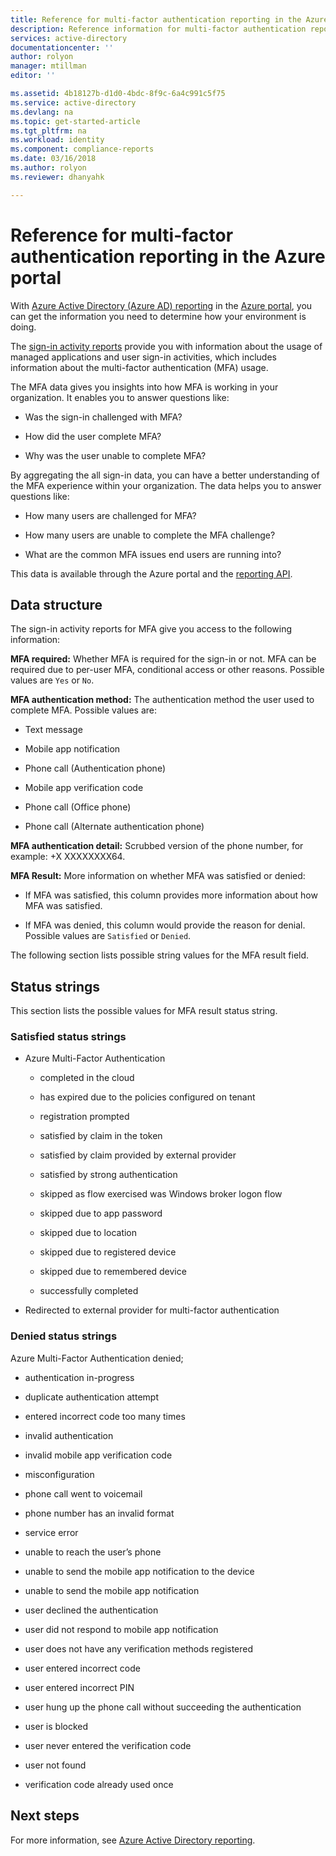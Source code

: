 ```yaml
---
title: Reference for multi-factor authentication reporting in the Azure portal | Microsoft Docs
description: Reference information for multi-factor authentication reporting in the Azure portal 
services: active-directory
documentationcenter: ''
author: rolyon
manager: mtillman
editor: ''

ms.assetid: 4b18127b-d1d0-4bdc-8f9c-6a4c991c5f75
ms.service: active-directory
ms.devlang: na
ms.topic: get-started-article
ms.tgt_pltfrm: na
ms.workload: identity
ms.component: compliance-reports
ms.date: 03/16/2018
ms.author: rolyon
ms.reviewer: dhanyahk

---
```

# Reference for multi-factor authentication reporting in the Azure portal

With [Azure Active Directory (Azure AD) reporting](active-directory-reporting-azure-portal.md) in the [Azure portal](https://portal.azure.com), you can get the information you need to determine how your environment is doing.

The [sign-in activity reports](active-directory-reporting-activity-sign-ins.md) provide you with information about the usage of managed applications and user sign-in activities, which includes information about the multi-factor authentication (MFA) usage. 

The MFA data gives you insights into how MFA is working in your organization. It enables you to answer questions like: 

- Was the sign-in challenged with MFA? 

- How did the user complete MFA? 

- Why was the user unable to complete MFA?  

By aggregating the all sign-in data, you can have a better understanding of the MFA experience within your organization. The data helps you to answer questions like: 

- How many users are challenged for MFA?  

- How many users are unable to complete the MFA challenge? 

- What are the common MFA issues end users are running into? 


This data is available through the Azure portal and the [reporting API](active-directory-reporting-api-getting-started-azure-portal.md). 


## Data structure


The sign-in activity reports for MFA give you access to the following information:

**MFA required:** Whether MFA is required for the sign-in or not. MFA can be required due to per-user MFA, conditional access or other reasons. Possible values are `Yes` or `No`.

**MFA authentication method:** The authentication method the user used to complete MFA. Possible values are: 

- Text message 

- Mobile app notification 

- Phone call (Authentication phone) 

- Mobile app verification code 

- Phone call (Office phone) 

- Phone call (Alternate authentication phone) 

**MFA authentication detail:** Scrubbed version of the phone number, for example: +X XXXXXXXX64. 

**MFA Result:** More information on whether MFA was satisfied or denied:

- If MFA was satisfied, this column provides more information about how MFA was satisfied. 

- If MFA was denied, this column would provide the reason for denial. Possible values are `Satisfied` or `Denied`. 

The following section lists possible string values for the MFA result field.

## Status strings

This section lists the possible values for MFA result status string.

### Satisfied status strings


- Azure Multi-Factor Authentication

    - completed in the cloud 

    - has expired due to the policies configured on tenant 

    - registration prompted 

    - satisfied by claim in the token 

    - satisfied by claim provided by external provider 

    - satisfied by strong authentication 

    - skipped as flow exercised was Windows broker logon flow 

    - skipped due to app password 

    - skipped due to location 

    - skipped due to registered device 
    
    - skipped due to remembered device 

    - successfully completed 

- Redirected to external provider for multi-factor authentication 

 
### Denied status strings

Azure Multi-Factor Authentication denied; 

- authentication in-progress 

- duplicate authentication attempt 

- entered incorrect code too many times 

- invalid authentication 

- invalid mobile app verification code 

- misconfiguration 

- phone call went to voicemail 

- phone number has an invalid format 

- service error 

- unable to reach the user’s phone 

- unable to send the mobile app notification to the device 

- unable to send the mobile app notification 

- user declined the authentication 

- user did not respond to mobile app notification 

- user does not have any verification methods registered 

- user entered incorrect code 

- user entered incorrect PIN 

- user hung up the phone call without succeeding the authentication 

- user is blocked 

- user never entered the verification code 

- user not found 
 
- verification code already used once 



## Next steps

For more information, see [Azure Active Directory reporting](active-directory-reporting-azure-portal.md).





























